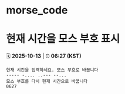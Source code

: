 # morse_code
# 현재 시간을 모스 부호 표시
<!-- MORSE_TIME_START -->
🗓️ **2025-10-13** | ⏰ **06:27 (KST)**

```
현재 시간을 입력하세요. 모스 부호로 바꿉니다
----- -.... ..--- --...
모스 부호를 다시 현재 시간으로 바꿉니다
0627
```
<!-- MORSE_TIME_END -->
